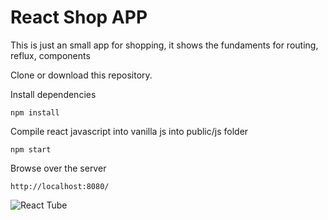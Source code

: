 # React Shop APP

This is just an small app for shopping, it shows the fundaments for routing, reflux, components

Clone or download this repository.

Install dependencies
```
npm install
```

Compile react javascript into vanilla js into public/js folder
```
npm start
```

Browse over the server
```
http://localhost:8080/
```

![React Tube](reactjs-tube.png "React Tube")
